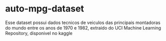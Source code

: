 # auto-mpg-dataset

Esse dataset possui dados tecnicos de veiculos das principais montadoras do mundo entre os anos de 1970 e 1982, extraido do UCI Machine Learning Repository, disponivel no kaggle
